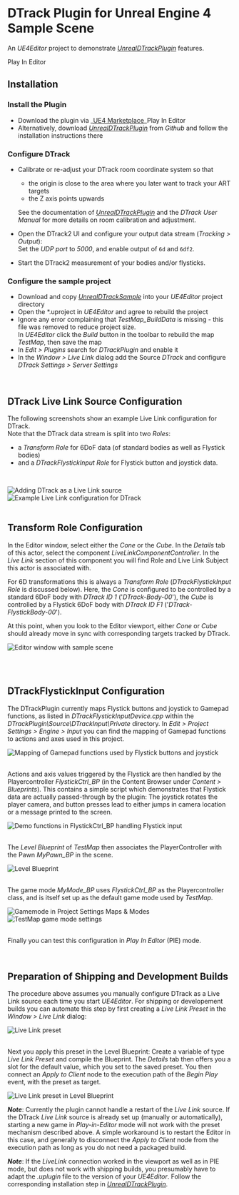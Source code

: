 # DTrack Plugin for Unreal Engine 4 Sample Scene

An _UE4Editor_ project to demonstrate _[UnrealDTrackPlugin][2]_ features.

Play In Editor
## Installation

### Install the Plugin
- Download the plugin via _[UE4 Marketplace][4]_Play In Editor
- Alternatively, download _[UnrealDTrackPlugin][2]_ from _Github_ and follow the installation instructions there


### Configure DTrack

- Calibrate or re-adjust your DTrack room coordinate system so that
  * the origin is close to the area where you later want to track your ART targets
  * the Z axis points upwards  
  
  See the documentation of _[UnrealDTrackPlugin][2]_ and the _DTrack User Manual_ for more details on room calibration and adjustment.
  
- Open the DTrack2 UI and configure your output data stream (*Tracking > Output*):<br>
  Set the _UDP port_ to _5000_, and enable output of `6d` and `6df2`.
  
- Start the DTrack2 measurement of your bodies and/or flysticks.


### Configure the sample project
- Download and copy _[UnrealDTrackSample][3]_ into your _UE4Editor_ project directory
- Open the *.uproject in _UE4Editor_ and agree to rebuild the project
- Ignore any error complaining that _TestMap_BuildData_ is missing - this file was removed to reduce project size.<br>
  In _UE4Editor_ click the _Build_ button in the toolbar to rebuild the map _TestMap_, then save the map
- In *Edit > Plugins* search for *DTrackPlugin* and enable it
- In the *Window > Live Link* dialog add the Source *DTrack* and configure *DTrack Settings > Server Settings*


<br>

## DTrack Live Link Source Configuration

The following screenshots show an example Live Link configuration for DTrack.  
Note that the DTrack data stream is split into two _Roles_:
- a _Transform Role_ for 6DoF data (of standard bodies as well as Flystick bodies)
- and a _DTrackFlystickInput Role_ for Flystick button and joystick data.

<br>

![Adding DTrack as a Live Link source](Doc/images/LL-add-dtrack.png)
![Example Live Link configuration for DTrack](Doc/images/LL-config-dtrack.png)
<br><br>



## Transform Role Configuration


In the Editor window, select either the _Cone_ or the _Cube_.
In the _Details_ tab of this actor, select the component _LiveLinkComponentController_.
In the _Live Link_ section of this component you will find Role and Live Link Subject this actor is associated with.

For 6D transformations this is always a _Transform Role_ (_DTrackFlystickInput Role_ is discussed below).
Here, the _Cone_ is configured to be controlled by a standard 6DoF body with _DTrack ID 1_ ('_DTrack-Body-00_'), the _Cube_ is controlled by a Flystick 6DoF body with _DTrack ID F1_ ('_DTrack-FlystickBody-00_').

At this point, when you look to the Editor viewport, either _Cone_ or _Cube_ should already move in sync with corresponding targets tracked by DTrack.

![Editor window with sample scene](Doc/images/LL-controller+scene.PNG)
<br><br>


<br>

## DTrackFlystickInput Configuration

The DTrackPlugin currently maps Flystick buttons and joystick to Gamepad functions, as listed in _DTrackFlystickInputDevice.cpp_ within the _DTrackPlugin\Source\DTrackInput\Private_ directory.
In _Edit > Project Settings > Engine > Input_ you can find the mapping of Gamepad functions to actions and axes used in this project.

![Mapping of Gamepad functions used by Flystick buttons and joystick](Doc/images/project-settings-input.PNG)
<br><br>

Actions and axis values triggered by the Flystick are then handled by the Playercontroller _FlystickCtrl_BP_ (in the Content Browser under _Content > Blueprints_).
This contains a simple script which demonstrates that Flystick data are actually passed-through by the plugin: The joystick rotates the player camera, and button presses lead to either jumps in camera location or a message printed to the screen.

![Demo functions in FlystickCtrl_BP handling Flystick input](Doc/images/playercontroller.PNG)
<br><br>

The _Level Blueprint_ of _TestMap_ then associates the PlayerController with the Pawn _MyPawn_BP_ in the scene.

![Level Blueprint](Doc/images/level-blueprint-pawn+controller.PNG)
<br><br>

The game mode _MyMode_BP_ uses _FlystickCtrl_BP_ as the Playercontroller class, and is itself set up as the default game mode used by _TestMap_.

![Gamemode in Project Settings Maps & Modes](Doc/images/default-gamemode.PNG)
![TestMap game mode settings](Doc/images/game-mode+testmap.PNG)
<br><br>


Finally you can test this configuration in _Play In Editor_ (PIE) mode.


<br>

## Preparation of Shipping and Development Builds

The procedure above assumes you manually configure DTrack as a Live Link source each time you start _UE4Editor_.
For shipping or developement builds you can automate this step by first creating a _Live Link Preset_ in the _Window > Live Link_ dialog:

![Live Link preset](Doc/images/LL-preset.png)
<br><br>

Next you apply this preset in the Level Blueprint: Create a variable of type _Live Link Preset_ and compile the Blueprint. The _Details_ tab then offers you a slot for the default value, which you set to the saved preset. You then connect an _Apply to Client_ node to the execution path of the _Begin Play_ event, with the preset as target.

![Live Link preset in Level Blueprint](Doc/images/ll-preset-level-blueprint.png)

___Note___: Currently the plugin cannot handle a restart of the _Live Link_ source. If the DTrack _Live Link_ source is already set up (manually or automatically), starting a new game in _Play-in-Editor_ mode will not work with the preset mechanism described above. A simple workaround is to restart the Editor in this case, and generally to disconnect the _Apply to Client_ node from the execution path as long as you do not need a packaged build.

___Note___: If the _LiveLink_ connection worked in the viewport as well as in PIE mode, but does not work with shipping builds, you presumably have to adapt the _.uplugin_ file to the version of your _UE4Editor_. Follow the corresponding installation step in _[UnrealDTrackPlugin][1]_.



[1]: https://github.com/ar-tracking/UnrealDTrackPlugin#Preparation
[2]: https://www.github.com/ar-tracking/UnrealDTrackPlugin
[3]: https://www.github.com/ar-tracking/UnrealDTrackSample
[4]: https://www.unrealengine.com/marketplace/en-US/store











